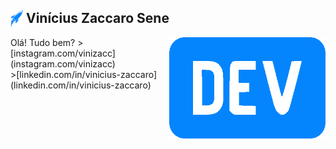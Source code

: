 <div>
<picture><img src="https://github.com/vinizacc/vinicius-zaccaro/blob/main/dev-4.png?raw=true" align="left" width="20px"></picture> 
<p align="left">
    <h2>&nbspVinícius Zaccaro Sene</h2>  
</p>
</div>
<div align="right">
    <picture>
        <img src="https://github.com/vinizacc/vinicius-zaccaro/blob/main/dev-5.png?raw=true" width = 250px align="right">
    </picture>
</div>


<p>
Olá! Tudo bem?
>[instagram.com/vinizacc](instagram.com/vinizacc)<br>
>[linkedin.com/in/vinicius-zaccaro](linkedin.com/in/vinicius-zaccaro)



